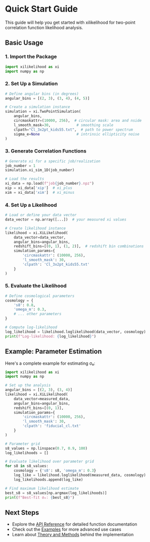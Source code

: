 # Quick Start Guide

This guide will help you get started with xilikelihood for two-point correlation function likelihood analysis.

## Basic Usage

### 1. Import the Package

```python
import xilikelihood as xi
import numpy as np
```

### 2. Set Up a Simulation

```python
# Define angular bins (in degrees)
angular_bins = [(2, 3), (3, 4), (4, 5)]

# Create a simulation instance
simulation = xi.TwoPointSimulation(
    angular_bins,
    circmaskattr=(10000, 256),  # circular mask: area and nside
    l_smooth_mask=30,            # smoothing scale
    clpath="Cl_3x2pt_kids55.txt",  # path to power spectrum
    sigma_e=None                 # intrinsic ellipticity noise
)
```

### 3. Generate Correlation Functions

```python
# Generate xi for a specific job/realization
job_number = 1
simulation.xi_sim_1D(job_number)

# Load the results
xi_data = np.load(f"job{job_number}.npz")
xip = xi_data['xip']  # xi_plus
xim = xi_data['xim']  # xi_minus
```

### 4. Set Up a Likelihood

```python
# Load or define your data vector
data_vector = np.array([...])  # your measured xi values

# Create likelihood instance
likelihood = xi.XiLikelihood(
    data_vector=data_vector,
    angular_bins=angular_bins,
    redshift_bins=[(0, 1), (1, 2)],  # redshift bin combinations
    simulation_params={
        'circmaskattr': (10000, 256),
        'l_smooth_mask': 30,
        'clpath': 'Cl_3x2pt_kids55.txt'
    }
)
```

### 5. Evaluate the Likelihood

```python
# Define cosmological parameters
cosmology = {
    's8': 0.8,
    'omega_m': 0.3,
    # ... other parameters
}

# Compute log-likelihood
log_likelihood = likelihood.loglikelihood(data_vector, cosmology)
print(f"Log-likelihood: {log_likelihood}")
```

## Example: Parameter Estimation

Here's a complete example for estimating σ₈:

```python
import xilikelihood as xi
import numpy as np

# Set up the analysis
angular_bins = [(2, 3), (3, 4)]
likelihood = xi.XiLikelihood(
    data_vector=measured_data,
    angular_bins=angular_bins,
    redshift_bins=[(0, 1)],
    simulation_params={
        'circmaskattr': (10000, 256),
        'l_smooth_mask': 30,
        'clpath': 'fiducial_cl.txt'
    }
)

# Parameter grid
s8_values = np.linspace(0.7, 0.9, 100)
log_likelihoods = []

# Evaluate likelihood over parameter grid
for s8 in s8_values:
    cosmology = {'s8': s8, 'omega_m': 0.3}
    log_like = likelihood.loglikelihood(measured_data, cosmology)
    log_likelihoods.append(log_like)

# Find maximum likelihood estimate
best_s8 = s8_values[np.argmax(log_likelihoods)]
print(f"Best-fit σ₈: {best_s8}")
```

## Next Steps

- Explore the [API Reference](api/index.md) for detailed function documentation
- Check out the [Examples](examples/index.md) for more advanced use cases
- Learn about [Theory and Methods](theory.md) behind the implementation
